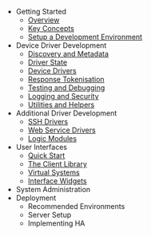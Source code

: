- Getting Started
    + [Overview](getting-started/overview.md)
    + [Key Concepts](getting-started/key-concepts.md)
    + [Setup a Development Environment](getting-started/setup.md)
- Device Driver Development
    + [Discovery and Metadata](driver-development/driver-discovery.md)
    + [Driver State](driver-development/driver-state.md)
    + [Device Drivers](driver-development/device-drivers.md)
    + [Response Tokenisation](driver-development/response-tokenisation.md)
    + [Testing and Debugging](driver-development/testing-drivers.md)
    + [Logging and Security](driver-development/logging-and-security.md)
    + [Utilities and Helpers](driver-development/utilities-and-helpers.md)
- Additional Driver Development
    + [SSH Drivers](driver-development/ssh-drivers.md)
    + [Web Service Drivers](driver-development/service-drivers.md)
    + [Logic Modules](driver-development/logic-modules.md)
- User Interfaces
    + [Quick Start](interface-development/quick-start.md)
    + [The Client Library](interface-development/composer.md)
    + [Virtual Systems](interface-development/virtual-systems.md)
    + [Interface Widgets](interface-development/widgets.md)
- System Administration
- Deployment
    + Recommended Environments
    + Server Setup
    + Implementing HA
